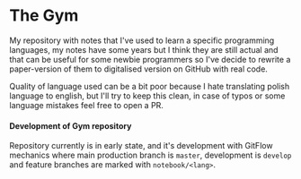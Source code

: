 # The Gym

My repository with notes that I've used to learn a specific programming languages, my notes have some years but I think they are still actual and that can be useful for some newbie programmers so I've decide to rewrite a paper-version of them to digitalised version on GitHub with real code.

Quality of language used can be a bit poor because I hate translating polish language to english, but I'll try to keep this clean, in case of typos or some language mistakes feel free to open a PR.

#### Development of Gym repository

Repository currently is in early state, and it's development with GitFlow mechanics where main production branch is `master`, development is `develop` and feature branches are marked with `notebook/<lang>`.

